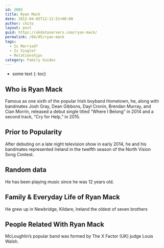 ```yaml
---
id: 2003
title: Ryan Mack
date: 2012-04-05T12:12:51+00:00
author: chito
layout: post
guid: https://ukdataservers.com/ryan-mack/
permalink: /04/05/ryan-mack
tags:
  - Is Married?
  - Is Single?
  - Relationships
category: Family Guides
---
```


* some text
{: toc}
          
          
## Who is  Ryan Mack
                  
                  
                  
Famous as one sixth of the popular Irish boyband Hometown, he, along with bandmates Josh Gray, Dean Gibbons, Dayl Cronin, Brendan Murray, and Cian Morrin, released a debut single titled &#8220;Where I Belong&#8221; in 2014 and a second track, &#8220;Cry for Help,&#8221; in 2015.
                  
                
                
                
## Prior to Popularity 
                  
                  
                  
After debuting on a late night television show in early 2014, he and his bandmates represented Ireland in the twelfth season of the North Vision Song Contest.
                  
                
                
                
## Random data 
                  
                  
                  
He has been playing music since he was 12 years old.
                  
                
                
                
## Family & Everyday Life of Ryan Mack
                  
                  
                  
He grew up in Newbridge, Kildare, Ireland the oldest of seven brothers 
                  
                
                
                
## People Related With  Ryan Mack
                  
                  
                  
McLoughlin&#8217;s popular band was formed by The X Factor (UK) judge Louis Walsh.
                  
                
              
            
          
          
          
    
    
  
